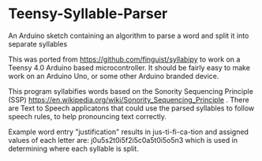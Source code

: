 # Teensy-Syllable-Parser
An Arduino sketch containing an algorithm to parse a word and split it into separate syllables

This was ported from https://github.com/finguist/syllabipy to work on a Teensy 4.0 Arduino based microcontroller. It should be fairly easy to make work on an Arduino Uno, or some other Arduino branded device.

This program syllabifies words based on the Sonority Sequencing Principle (SSP) https://en.wikipedia.org/wiki/Sonority_Sequencing_Principle . There are Text to Speech applicatons that could use the parsed syllables to follow speech rules, to help pronouncing text correctly.

Example word entry "justification" results in jus-ti-fi-ca-tion and assigned values of each letter are: j0u5s2t0i5f2i5c0a5t0i5o5n3 which is used in determining where each syllable is split. 
